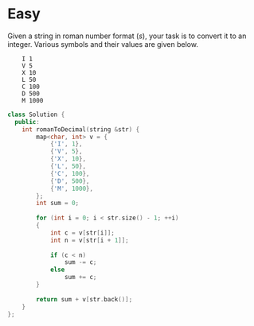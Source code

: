 # Easy

Given a string in roman number format ($s$), your task is to convert it to an integer. Various symbols and their values are given below.

```text
    I 1
    V 5
    X 10
    L 50
    C 100
    D 500
    M 1000
```

```cpp
class Solution {
  public:
    int romanToDecimal(string &str) {
        map<char, int> v = {
            {'I', 1}, 
            {'V', 5}, 
            {'X', 10},
            {'L', 50}, 
            {'C', 100}, 
            {'D', 500}, 
            {'M', 1000},
        };
        int sum = 0;
        
        for (int i = 0; i < str.size() - 1; ++i)
        {
            int c = v[str[i]];
            int n = v[str[i + 1]];
            
            if (c < n)
                sum -= c;
            else
                sum += c;
        }
        
        return sum + v[str.back()];
    }
};
```
